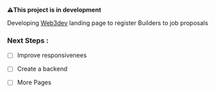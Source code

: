 **⚠️This project is in development**

Developing [Web3dev](https://www.web3dev.com.br/) landing page to register Builders to job proposals


### Next Steps : 

- [ ] Improve responsivenees
- [ ] Create a backend
- [ ] More Pages


